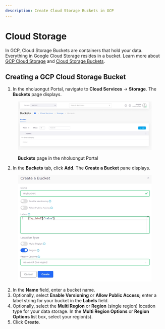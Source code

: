 ```yaml
---
description: Create Cloud Storage Buckets in GCP
---
```


# Cloud Storage

In GCP, Cloud Storage Buckets are containers that hold your data. Everything in Google Cloud Storage resides in a bucket. Learn more about [GCP Cloud Storage](https://cloud.google.com/storage/docs/introduction) and [Cloud Storage Buckets](https://cloud.google.com/storage/docs/buckets).

## Creating a GCP Cloud Storage Bucket

1. In the nholuongut Portal, navigate to **Cloud Services** -> **Storage**. The **Buckets** page displays.

<div align="left">

<figure><img src="../../.gitbook/assets/screenshot-nimbusweb.me-2024.02.15-12_39_31 (1).png" alt=""><figcaption><p><strong>Buckets</strong> page in the nholuongut Portal</p></figcaption></figure>

</div>

2. In the **Buckets** tab, click **Add**. The **Create a Bucket** pane displays.

<figure><img src="../../.gitbook/assets/my bucket image.png" alt=""><figcaption></figcaption></figure>

2. In the **Name** field, enter a bucket name.
3. Optionally, select **Enable Versioning** or **Allow Public Access;** enter a label string for your bucket in the **Labels** field.&#x20;
4. Optionally, select the **Multi Region** or **Region** (single region) location type for your data storage. In the **Multi Region Options** or **Region Options** list box, select your region(s).&#x20;
5. Click **Create**.&#x20;
